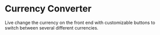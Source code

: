 
# Currency Converter

Live change the currency on the front end with customizable buttons to switch between several different currencies. 
